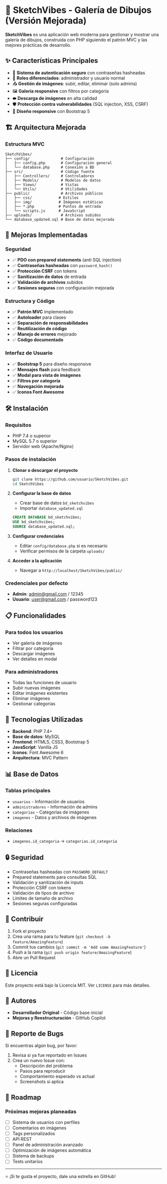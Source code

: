 # 🎨 SketchVibes - Galería de Dibujos (Versión Mejorada)

**SketchVibes** es una aplicación web moderna para gestionar y mostrar una galería de dibujos, construida con PHP siguiendo el patrón MVC y las mejores prácticas de desarrollo.

## ✨ Características Principales

- 🔐 **Sistema de autenticación seguro** con contraseñas hasheadas
- 👑 **Roles diferenciados**: administrador y usuario normal
- 📤 **Gestión de imágenes**: subir, editar, eliminar (solo admins)
- 🖼️ **Galería responsive** con filtros por categoría
- ⬬ **Descarga de imágenes** en alta calidad
- 🛡️ **Protección contra vulnerabilidades** (SQL injection, XSS, CSRF)
- 📱 **Diseño responsive** con Bootstrap 5

## 🏗️ Arquitectura Mejorada

### Estructura MVC
```
SketchVibes/
├── config/              # Configuración
│   ├── config.php       # Configuración general
│   └── database.php     # Conexión a BD
├── src/                 # Código fuente
│   ├── Controllers/     # Controladores
│   ├── Models/          # Modelos de datos
│   ├── Views/           # Vistas
│   └── Utils/           # Utilidades
├── public/              # Archivos públicos
│   ├── css/            # Estilos
│   ├── img/            # Imágenes estáticas
│   ├── *.php           # Puntos de entrada
│   └── scripts.js      # JavaScript
├── uploads/             # Archivos subidos
└── database_updated.sql # Base de datos mejorada
```

## 🚀 Mejoras Implementadas

### Seguridad
- ✅ **PDO con prepared statements** (anti SQL injection)
- ✅ **Contraseñas hasheadas** con `password_hash()`
- ✅ **Protección CSRF** con tokens
- ✅ **Sanitización de datos** de entrada
- ✅ **Validación de archivos** subidos
- ✅ **Sesiones seguras** con configuración mejorada

### Estructura y Código
- ✅ **Patrón MVC** implementado
- ✅ **Autoloader** para clases
- ✅ **Separación de responsabilidades**
- ✅ **Reutilización de código**
- ✅ **Manejo de errores** mejorado
- ✅ **Código documentado**

### Interfaz de Usuario
- ✅ **Bootstrap 5** para diseño responsive
- ✅ **Mensajes flash** para feedback
- ✅ **Modal para vista de imágenes**
- ✅ **Filtros por categoría**
- ✅ **Navegación mejorada**
- ✅ **Iconos Font Awesome**

## 🛠️ Instalación

### Requisitos
- PHP 7.4 o superior
- MySQL 5.7 o superior
- Servidor web (Apache/Nginx)

### Pasos de instalación

1. **Clonar o descargar el proyecto**
   ```bash
   git clone https://github.com/usuario/SketchVibes.git
   cd SketchVibes
   ```

2. **Configurar la base de datos**
   - Crear base de datos `bd_sketchvibes`
   - Importar `database_updated.sql`
   ```sql
   CREATE DATABASE bd_sketchvibes;
   USE bd_sketchvibes;
   SOURCE database_updated.sql;
   ```

3. **Configurar credenciales**
   - Editar `config/database.php` si es necesario
   - Verificar permisos de la carpeta `uploads/`

4. **Acceder a la aplicación**
   - Navegar a `http://localhost/SketchVibes/public/`

### Credenciales por defecto
- **Admin**: admin@gmail.com / 12345
- **Usuario**: user@gmail.com / password123

## 📋 Funcionalidades

### Para todos los usuarios
- Ver galería de imágenes
- Filtrar por categoría
- Descargar imágenes
- Ver detalles en modal

### Para administradores
- Todas las funciones de usuario
- Subir nuevas imágenes
- Editar imágenes existentes
- Eliminar imágenes
- Gestionar categorías

## 🔧 Tecnologías Utilizadas

- **Backend**: PHP 7.4+
- **Base de datos**: MySQL
- **Frontend**: HTML5, CSS3, Bootstrap 5
- **JavaScript**: Vanilla JS
- **Iconos**: Font Awesome 6
- **Arquitectura**: MVC Pattern

## 📊 Base de Datos

### Tablas principales
- `usuarios` - Información de usuarios
- `administradores` - Información de admins
- `categorias` - Categorías de imágenes
- `imagenes` - Datos y archivos de imágenes

### Relaciones
- `imagenes.id_categoria` → `categorias.id_categoria`

## 🔒 Seguridad

- Contraseñas hasheadas con `PASSWORD_DEFAULT`
- Prepared statements para consultas SQL
- Validación y sanitización de inputs
- Protección CSRF con tokens
- Validación de tipos de archivo
- Límites de tamaño de archivo
- Sesiones seguras configuradas

## 🤝 Contribuir

1. Fork el proyecto
2. Crea una rama para tu feature (`git checkout -b feature/AmazingFeature`)
3. Commit tus cambios (`git commit -m 'Add some AmazingFeature'`)
4. Push a la rama (`git push origin feature/AmazingFeature`)
5. Abre un Pull Request

## 📝 Licencia

Este proyecto está bajo la Licencia MIT. Ver `LICENSE` para más detalles.

## 👥 Autores

- **Desarrollador Original** - Código base inicial
- **Mejoras y Reestructuración** - GitHub Copilot

## 🐛 Reporte de Bugs

Si encuentras algún bug, por favor:
1. Revisa si ya fue reportado en Issues
2. Crea un nuevo Issue con:
   - Descripción del problema
   - Pasos para reproducir
   - Comportamiento esperado vs actual
   - Screenshots si aplica

## 🚀 Roadmap

### Próximas mejoras planeadas
- [ ] Sistema de usuarios con perfiles
- [ ] Comentarios en imágenes
- [ ] Tags personalizados
- [ ] API REST
- [ ] Panel de administración avanzado
- [ ] Optimización de imágenes automática
- [ ] Sistema de backups
- [ ] Tests unitarios

---

⭐ ¡Si te gusta el proyecto, dale una estrella en GitHub!
